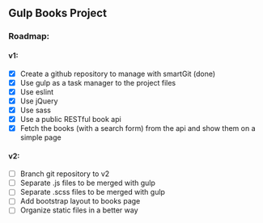 ## Gulp Books Project

### Roadmap:
#### v1:
- [x] Create a github repository to manage with smartGit (done)
- [x] Use gulp as a task manager to the project files
- [x] Use eslint
- [x] Use jQuery
- [x] Use sass
- [x] Use a public RESTful book api
- [x] Fetch the books (with a search form) from the api and show them on a simple page

#### v2:
- [ ] Branch git repository to v2
- [ ] Separate .js files to be merged with gulp
- [ ] Separate .scss files to be merged with gulp
- [ ] Add bootstrap layout to books page
- [ ] Organize static files in a better way